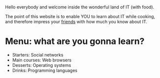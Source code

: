 
Hello everybody and welcome inside the wonderful land of IT (with food).

The point of this website is to enable YOU to learn about IT while cooking, and therefore impress your <a href="https://www.youtube.com/watch?v=xHz54TQYTTQ" target="_blank">friends</a> with how much you know about IT.

# Menu: what are you gonna learn?

- Starters: Social networks
- Main courses: Web browsers
- Desserts: Operating systems
- Drinks: Programming languages
